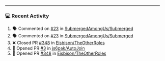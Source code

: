 ---
### 💻 Recent Activity 
<!--START_SECTION:activity-->
1. 🗣 Commented on [#23](https://github.com/SubmergedAmongUs/Submerged/issues/23) in [SubmergedAmongUs/Submerged](https://github.com/SubmergedAmongUs/Submerged)
2. 🗣 Commented on [#23](https://github.com/SubmergedAmongUs/Submerged/issues/23) in [SubmergedAmongUs/Submerged](https://github.com/SubmergedAmongUs/Submerged)
3. ❌ Closed PR [#348](https://github.com/Eisbison/TheOtherRoles/pull/348) in [Eisbison/TheOtherRoles](https://github.com/Eisbison/TheOtherRoles)
4. 💪 Opened PR [#3](https://github.com/js6pak/AutoJoin/pull/3) in [js6pak/AutoJoin](https://github.com/js6pak/AutoJoin)
5. 💪 Opened PR [#348](https://github.com/Eisbison/TheOtherRoles/pull/348) in [Eisbison/TheOtherRoles](https://github.com/Eisbison/TheOtherRoles)
<!--END_SECTION:activity-->
